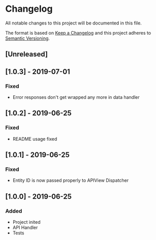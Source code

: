 # Changelog

All notable changes to this project will be documented in this file.

The format is based on [Keep a Changelog](http://keepachangelog.com/en/1.0.0/)
and this project adheres to [Semantic Versioning](http://semver.org/spec/v2.0.0.html).

## [Unreleased]

## [1.0.3] - 2019-07-01
### Fixed
- Error responses don't get wrapped any more in data handler

## [1.0.2] - 2019-06-25
### Fixed
- README usage fixed

## [1.0.1] - 2019-06-25
### Fixed
- Entity ID is now passed properly to APIView Dispatcher

## [1.0.0] - 2019-06-25
### Added
- Project inited
- API Handler
- Tests
